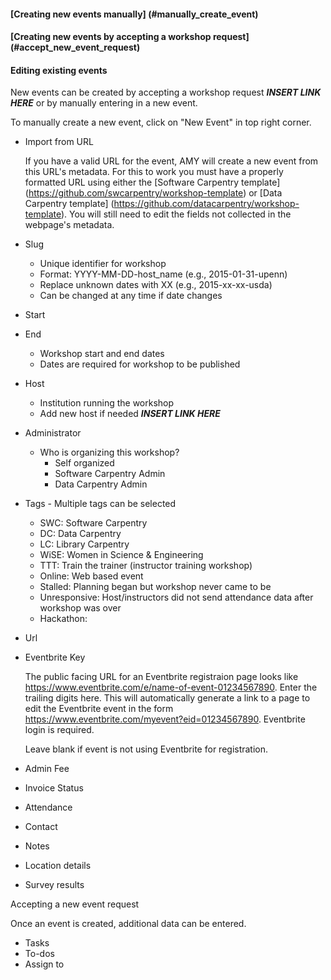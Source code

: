 
#### [Creating new events manually] (#manually_create_event)
#### [Creating new events by accepting a workshop request] (#accept_new_event_request)
#### Editing existing events


<a name = "manually_create_event"></a>
New events can be created by accepting a workshop request ***INSERT LINK HERE*** or by manually entering in a new event.

To manually create a new event, click on "New Event" in top right corner.

* Import from URL

    If you have a valid URL for the event, AMY will create a new event from this URL's metadata.  For this to work you must have a properly formatted URL using either the [Software Carpentry template] (https://github.com/swcarpentry/workshop-template)  or [Data Carpentry template] (https://github.com/datacarpentry/workshop-template).  You will still need to edit the fields not collected in the webpage's metadata.
* Slug
    * Unique identifier for workshop
    * Format:  YYYY-MM-DD-host_name (e.g., 2015-01-31-upenn)
    * Replace unknown dates with XX (e.g., 2015-xx-xx-usda)
    * Can be changed at any time if date changes
* Start
* End
    * Workshop start and end dates
    * Dates are required for workshop to be published
* Host
    * Institution running the workshop 
    * Add new host if needed ***INSERT LINK HERE***
* Administrator
    * Who is organizing this  workshop?
        * Self organized
        * Software Carpentry Admin
        * Data Carpentry Admin
* Tags - Multiple tags can be selected
    * SWC: Software Carpentry
    * DC: Data Carpentry
    * LC: Library Carpentry
    * WiSE: Women in Science & Engineering
    * TTT: Train the trainer (instructor training workshop)
    * Online: Web based event
    * Stalled: Planning began but workshop never came to be
    * Unresponsive: Host/instructors did not send attendance data after workshop was over
    * Hackathon: 
* Url
* Eventbrite Key

    The public facing URL for an Eventbrite registraion page looks like https://www.eventbrite.com/e/name-of-event-01234567890. Enter the trailing digits here.  This will automatically generate a link to a page to edit the Eventbrite event in the form  https://www.eventbrite.com/myevent?eid=01234567890.  Eventbrite login is required.

    Leave blank if event is not using Eventbrite for registration.  

* Admin Fee
* Invoice Status
* Attendance
* Contact 
* Notes
* Location details
* Survey results


<a name = "accept_new_event_request"></a>
Accepting a new event request


Once an event is created, additional data can be entered.
* Tasks
* To-dos
* Assign to

